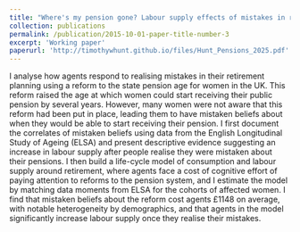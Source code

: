 ```yaml
---
title: "Where's my pension gone? Labour supply effects of mistakes in retirement planning"
collection: publications
permalink: /publication/2015-10-01-paper-title-number-3
excerpt: 'Working paper'
paperurl: 'http://timothywhunt.github.io/files/Hunt_Pensions_2025.pdf'
---
```


I analyse how agents respond to realising mistakes in their retirement planning using a reform to the state pension age for women in the UK. This reform raised the age at which women could start receiving their public pension by several years. However, many women were not aware that this reform had been put in place, leading them to have mistaken beliefs about when they would be able to start receiving their pension. I first document the correlates of mistaken beliefs using data from the English Longitudinal Study of Ageing (ELSA) and present descriptive evidence suggesting an increase in labour supply after people realise they were mistaken about their pensions. I then build a life-cycle model of consumption and labour supply around retirement, where agents face a cost of cognitive effort of paying attention to reforms to the pension system, and I estimate the model by matching data moments from ELSA for the cohorts of affected women. I find that mistaken beliefs about the reform cost agents £1148 on average, with notable heterogeneity by demographics, and that agents in the model significantly increase labour supply once they realise their mistakes.

